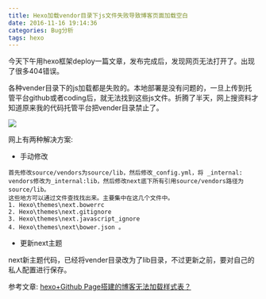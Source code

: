 ```yaml
---
title: Hexo加载vendor目录下js文件失败导致博客页面加载空白
date: 2016-11-16 19:14:36
categories: Bug分析	
tags: hexo
---
```


今天下午用hexo框架deploy一篇文章，发布完成后，发现网页无法打开了。出现了很多404错误。


各种vender目录下的js加载都是失败的。本地部署是没有问题的，一旦上传到托管平台github或者coding后，就无法找到这些js文件。折腾了半天，网上搜资料才知道原来我的代码托管平台把vender目录禁止了。

<!-- more -->

![](http://o7y1sf21i.bkt.clouddn.com/blog/014/jserror.png)

网上有两种解决方案:

- 手动修改

```
首先修改source/vendors为source/lib，然后修改_config.yml，将 _internal: vendors修改为_internal:lib，然后修改next底下所有引用source/vendors路径为source/lib。
这些地方可以通过文件查找找出来。主要集中在这几个文件中。
1. Hexo\themes\next.bowerrc 
2. Hexo\themes\next.gitignore 
3. Hexo\themes\next.javascript_ignore 
4. Hexo\themes\next\bower.json 。

```
- 更新next主题

next新主题代码，已经将vender目录改为了lib目录，不过更新之前，要对自己的私人配置进行保存。



参考文章: [hexo+Github Page搭建的博客无法加载样式表？](https://www.zhihu.com/question/52272170/answer/129909383)
